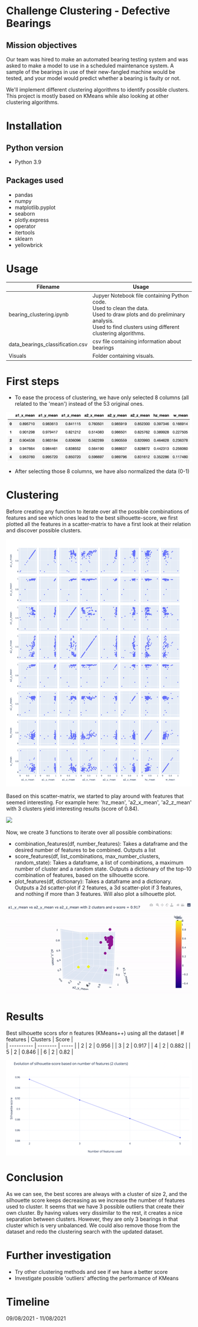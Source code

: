# Challenge Clustering - Defective Bearings

## Mission objectives

Our team was hired to make an automated bearing testing system and was asked to make a model to use in a scheduled maintenance system. A sample of the bearings in use of their new-fangled machine would be tested, and your model would predict whether a bearing is faulty or not.

We'll implement different clustering algorithms to identify possible clusters. This project is mostly based on KMeans while also looking at other clustering algorithms.

# Installation

## Python version
* Python 3.9

## Packages used

* pandas
* numpy
* matplotlib.pyplot
* seaborn
* plotly.express
* operator
* itertools
* sklearn
* yellowbrick

# Usage

| Filename                             | Usage                                                     |
|--------------------------------------|-----------------------------------------------------------|
| bearing_clustering.ipynb | Jupyer Notebook file containing Python code.<br>Used to clean the data.<br>Used to draw plots and do preliminary analysis. <br>Used to find clusters using different clustering algorithms.|
| data_bearings_classification.csv | csv file containing information about bearings|
| Visuals | Folder containing visuals.|

# First steps
* To ease the process of clustering, we have only selected 8 columns (all related to the 'mean') instead of the 53 original ones.

![](/Visuals/Visual_columns.png)
* After selecting those 8 columns, we have also normalized the data (0-1)

# Clustering
Before creating any function to iterate over all the possible combinations of features and see which ones lead to the best silhouette-score, we first plotted all the features in a scatter-matrix to have a first look at their relation and discover possible clusters.

![](/Visuals/Visual_Scatter_Matrix.png)

Based on this scatter-matrix, we started to play around with features that seemed interesting. For example here: 'hz_mean', 'a2_x_mean', 'a2_z_mean' with 3 clusters yield interesting results (score of 0.84).

![](/Visuals/Visual_3_features_original_gif.gif)

Now, we create 3 functions to iterate over all possible combinations:
* combination_features(df, number_features): Takes a dataframe and the desired number of features to be combined. Outputs a list
* score_features(df, list_combinations, max_number_clusters, random_state): Takes a dataframe, a list of combinations, a maximum number of cluster and a random state. Outputs a dictionary of the top-10 combination of features, based on the silhouette score.
* plot_features(df, dictionary): Takes a dataframe and a dictionary. Outputs a 2d scatter-plot if 2 features, a 3d scatter-plot if 3 features, and nothing if more than 3 features. Will also plot a silhouette plot. 

![](/Visuals/Visual_3_features_best_gif.gif)

# Results
Best silhouette scors sfor n features (KMeans++) using all the dataset
| # features | Clusters | Score |  
| ---------- | -------- | ----- |
| 2          | 2        | 0.956 | 
| 3          | 2        | 0.917 |
| 4          | 2        | 0.882 |
| 5          | 2        | 0.846 |
| 6          | 2        | 0.82  |

![](/Visuals/Visual_evolution_score.png)

# Conclusion 
As we can see, the best scores are always with a cluster of size 2, and the silhouette score keeps decreasing as we increase the number of features used to cluster.
It seems that we have 3 possible outliers that create their own cluster. By having values very dissimilar to the rest, it creates a nice separation between clusters. However, they are only 3 bearings in that cluster which is very unbalanced. We could also remove those from the dataset and redo the clustering search with the updated dataset.

# Further investigation
* Try other clustering methods and see if we have a better score
* Investigate possible 'outliers' affecting the performance of KMeans

# Timeline
09/08/2021 - 11/08/2021
